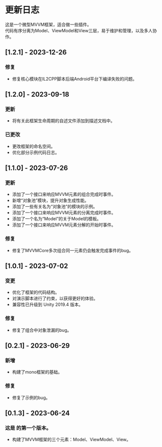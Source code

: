 # 更新日志
这是一个微型MVVM框架，适合做一些插件。
<br>代码有序分离为Model、ViewModel和View三层，易于维护和管理，以及多人协作。

## [1.2.1] - 2023-12-26

### 修复
- 修复核心模块在IL2CPP脚本后端Android平台下编译失败的问题。

## [1.2.0] - 2023-09-18

### 更新
- 将有关此框架生命周期的自述文件添加到描述文档中。

### 已更改
- 更改框架的命名空间。
- 优化部分示例代码日志。

## [1.1.0] - 2023-07-26

### 更新
- 添加了一个接口来响应MVVM元素的组合完成时事件。
- 新增“对象池”模块，提升对象生成性能。
- 添加了一些有关名为“对象池”的模块的示例。
- 添加了一个接口来响应MVVM元素的分离完成时事件。
- 添加了一个名为“Model”的关于Model的模板。
- 添加了一个接口来响应MVVM元素分解的开始时事件。

### 修复
- 修复了MVVMCore多次组合同一元素仍会触发完成事件的bug。

## [1.0.1] - 2023-07-02

### 变更
- 优化了框架的代码结构。
- 对演示脚本进行了约束，以获得更好的体验。
- 兼容性已升级到 Unity 2019.4 版本。

### 修复
- 修复了组合中对象泄漏的bug。

## [0.2.1] - 2023-06-29

### 新增
- 构建了mono框架的基础。

### 修复
- 修复了示例的bug。

## [0.1.3] - 2023-06-24

### 这是 *<TinyMVVM>* 的第一个版本。

- 构建了MVVM框架的三个元素：Model、ViewModel、View。